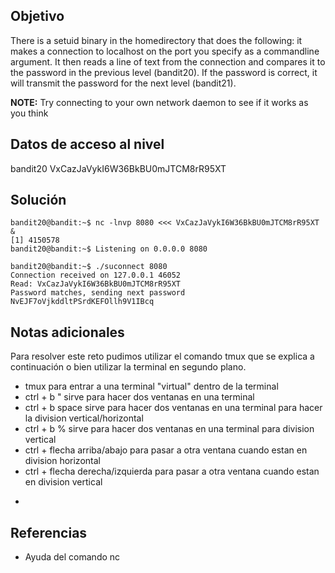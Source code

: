 ## Objetivo
There is a setuid binary in the homedirectory that does the following: it makes a connection to localhost on the port you specify as a commandline argument. It then reads a line of text from the connection and compares it to the password in the previous level (bandit20). If the password is correct, it will transmit the password for the next level (bandit21).

**NOTE:** Try connecting to your own network daemon to see if it works as you think
## Datos de acceso al nivel
bandit20
VxCazJaVykI6W36BkBU0mJTCM8rR95XT
## Solución
```
bandit20@bandit:~$ nc -lnvp 8080 <<< VxCazJaVykI6W36BkBU0mJTCM8rR95XT &
[1] 4150578
bandit20@bandit:~$ Listening on 0.0.0.0 8080

bandit20@bandit:~$ ./suconnect 8080
Connection received on 127.0.0.1 46052
Read: VxCazJaVykI6W36BkBU0mJTCM8rR95XT
Password matches, sending next password
NvEJF7oVjkddltPSrdKEFOllh9V1IBcq
```
## Notas adicionales
Para resolver este reto pudimos utilizar el comando tmux que se explica a continuación o bien utilizar la terminal en segundo plano.
+ tmux para entrar a una terminal "virtual" dentro de la terminal
+ ctrl + b " sirve para hacer dos ventanas en una terminal
+ ctrl + b space sirve para hacer dos ventanas en una terminal para hacer la division vertical/horizontal
+ ctrl + b % sirve para hacer dos ventanas en una terminal para division vertical
+ ctrl + flecha arriba/abajo para pasar a otra ventana cuando estan en division horizontal
+ ctrl + flecha derecha/izquierda para pasar a otra ventana cuando estan en division vertical
* 
## Referencias
+ Ayuda del comando nc